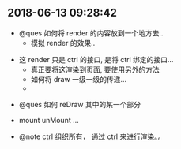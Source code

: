 ## 2018-06-13 09:28:42

-   @ques 如何将 render 的内容放到一个地方去..
    -   模拟 render 的效果..

*   这 render 只是 ctrl 的接口, 是将 ctrl 绑定的接口...
    -   真正要将这渲染到页面, 要使用另外的方法
    *   如何将 draw 一级一级的传递...
    *

-   @ques 如何 reDraw 其中的某一个部分

*   mount unMount ...

-   @note ctrl 组织所有， 通过 ctrl 来进行渲染。。
